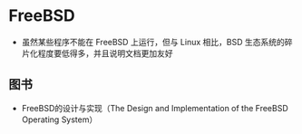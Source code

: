 # FreeBSD

* 虽然某些程序不能在 FreeBSD 上运行，但与 Linux 相比，BSD 生态系统的碎片化程度要低得多，并且说明文档更加友好

## 图书

* FreeBSD的设计与实现（The Design and Implementation of the FreeBSD Operating System）
